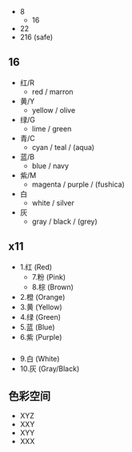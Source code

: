 - 8
  - 16
- 22
- 216 (safe)

## 16
- 红/R
  - red / marron
- 黄/Y
  - yellow / olive
- 绿/G
  - lime / green
- 青/C
  - cyan / teal / (aqua)
- 蓝/B
  - blue / navy
- 紫/M
  - magenta / purple / (fushica)
- 白
  - white / silver
- 灰
  - gray / black / (grey)
## x11
- 1.红 (Red)
  - 7.粉 (Pink)
  - 8.棕 (Brown)
- 2.橙 (Orange)
- 3.黄 (Yellow)
- 4.绿 (Green)
- 5.蓝 (Blue)
- 6.紫 (Purple)
###
- 9.白 (White)
- 10.灰 (Gray/Black)


## 色彩空间
- XYZ
- XXY
- XYY
- XXX
